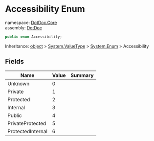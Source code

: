 ﻿# Accessibility Enum

namespace: [DotDoc\.Core](../DotDoc.Core.md)<br />
assembly: [DotDoc](../../DotDoc.md)



```csharp
public enum Accessibility;
```

Inheritance: [object](https://docs.microsoft.com/dotnet/api/System.Object) > [System\.ValueType](https://docs.microsoft.com/dotnet/api/System.ValueType) > [System\.Enum](https://docs.microsoft.com/dotnet/api/System.Enum) > Accessibility

## Fields

| Name | Value | Summary |
|------|-------|---------|
| Unknown | 0 |  |
| Private | 1 |  |
| Protected | 2 |  |
| Internal | 3 |  |
| Public | 4 |  |
| PrivateProtected | 5 |  |
| ProtectedInternal | 6 |  |

